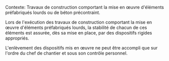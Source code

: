 Contexte: Travaux de construction comportant la mise en œuvre  d'éléments préfabriqués lourds ou de béton précontraint.

Lors de l'exécution des travaux de construction comportant la mise en œuvre d'éléments préfabriqués lourds, la stabilité de chacun de ces éléments est assurée, dès sa mise en place, par des dispositifs rigides appropriés.

L'enlèvement des dispositifs mis en œuvre ne peut être accompli que sur l'ordre du chef de chantier et sous son contrôle personnel.